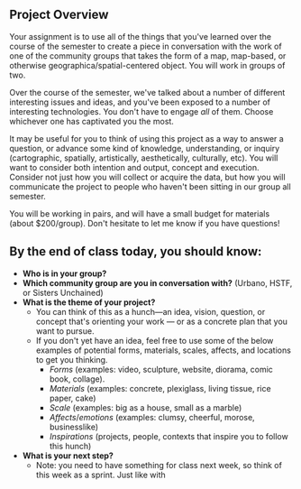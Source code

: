 ## Project Overview

Your assignment is to use all of the things that you've learned over the course of the semester to create a piece in conversation with the work of one of the community groups that takes the form of a map, map-based, or otherwise geographica/spatial-centered object. You will work in groups of two.

Over the course of the semester, we've talked about a number of different interesting issues and ideas, and you've been exposed to a number of interesting technologies. You don't have to engage *all* of them. Choose whichever one has captivated you the most.

It may be useful for you to think of using this project as a way to answer a question, or advance some kind of knowledge, understanding, or inquiry (cartographic, spatially, artistically, aesthetically, culturally, etc). You will want to consider both intention and output, concept and execution. Consider not just how you will collect or acquire the data, but how you will communicate the project to people who haven't been sitting in our group all semester.

You will be working in pairs, and will have a small budget for materials (about $200/group). Don't hesitate to let me know if you have questions!

## By the end of class today, you should know: 

- **Who is in your group?**
- **Which community group are you in conversation with?** (Urbano, HSTF, or Sisters Unchained)
- **What is the theme of your project?**
  - You can think of this as a hunch—an idea, vision, question, or concept that's orienting your work — or as a concrete plan that you want to pursue. 
  - If you don't yet have an idea, feel free to use some of the below examples of potential forms, materials, scales, affects, and locations to get you thinking. 
    - *Forms* (examples: video, sculpture, website, diorama, comic book, collage). 
    - *Materials* (examples: concrete, plexiglass, living tissue, rice paper, cake)
    - *Scale* (examples: big as a house, small as a marble)
    - *Affects*/*emotions* (examples: clumsy, cheerful, morose, businesslike)
    - *Inspirations* (projects, people, contexts that inspire you to follow this hunch)
- **What is your next step?**
  - Note: you need to have something for class next week, so think of this week as a sprint. Just like with 